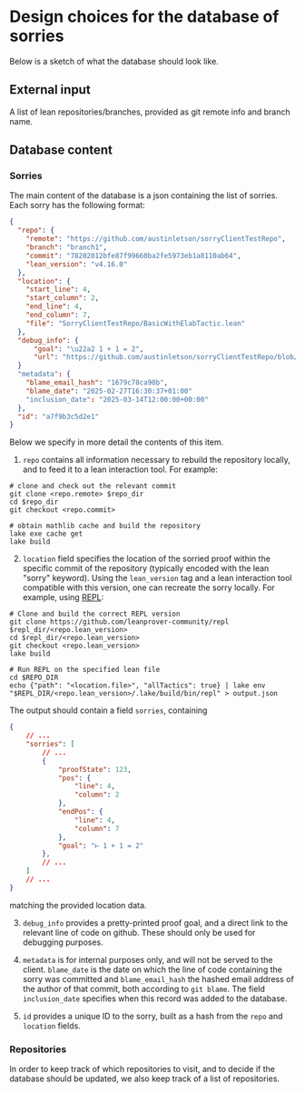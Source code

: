 # Design choices for the database of sorries

Below is a sketch of what the database should look like.

## External input

A list of lean repositories/branches, provided as git remote info and branch name.

## Database content

### Sorries

The main content of the database is a json containing the list of sorries. Each sorry has the following format:

```json
{
  "repo": {
    "remote": "https://github.com/austinletson/sorryClientTestRepo",
    "branch": "branch1",
    "commit": "78202012bfe87f99660ba2fe5973eb1a8110ab64",
    "lean_version": "v4.16.0"
  },
  "location": {
    "start_line": 4,
    "start_column": 2,
    "end_line": 4,
    "end_column": 7,
    "file": "SorryClientTestRepo/BasicWithElabTactic.lean"
  },
  "debug_info": {
      "goal": "\u22a2 1 + 1 = 2",
      "url": "https://github.com/austinletson/sorryClientTestRepo/blob/78202012bfe87f99660ba2fe5973eb1a8110ab64/SorryClientTestRepo/BasicWithElabTactic.lean#L4"
  }
  "metadata": {
    "blame_email_hash": "1679c78ca90b",
    "blame_date": "2025-02-27T16:30:37+01:00"
    "inclusion_date": "2025-03-14T12:00:00+00:00"
  },
  "id": "a7f9b3c5d2e1"
}
```

Below we specify in more detail the contents of this item.

1. `repo` contains all information necessary to rebuild the repository locally, and to feed it to a lean interaction tool. For example:

```shell
# clone and check out the relevant commit
git clone <repo.remote> $repo_dir
cd $repo_dir
git checkout <repo.commit>

# obtain mathlib cache and build the repository
lake exe cache get
lake build
```

2. `location` field specifies the location of the sorried proof within the specific commit of the repository (typically encoded with the lean "sorry" keyword). Using the `lean_version` tag and a lean interaction tool compatible with this version, one can recreate the sorry locally. For example, using [REPL](https://github.com/leanprover-community/repl/):

```shell
# Clone and build the correct REPL version
git clone https://github.com/leanprover-community/repl $repl_dir/<repo.lean_version>
cd $repl_dir/<repo.lean_version>
git checkout <repo.lean_version>
lake build

# Run REPL on the specified lean file
cd $REPO_DIR
echo {"path": "<location.file>", "allTactics": true} | lake env "$REPL_DIR/<repo.lean_version>/.lake/build/bin/repl" > output.json
```

The output should contain a field `sorries`, containing 
```json
{
    // ...
    "sorries": [
        // ... 
        {
            "proofState": 123,  
            "pos": {
                "line": 4,
                "column": 2
            },
            "endPos": {
                "line": 4,
                "column": 7
            },
            "goal": "⊢ 1 + 1 = 2"  
        },
        // ... 
    ]
    // ...
}
```
matching the provided location data.

3. `debug_info` provides a pretty-printed proof goal, and a direct link to the relevant line of code on github. These should only be used for debugging purposes. 

4. `metadata` is for internal purposes only, and will not be served to the client. `blame_date` is the date on which the line of code containing the sorry was committed and `blame_email_hash` the hashed email address of the author of that commit, both according to `git blame`. The field `inclusion_date` specifies when this record was added to the database.

5. `id` provides a unique ID to the sorry, built as a hash from the `repo` and `location` fields.

### Repositories

In order to keep track of which repositories to visit, and to decide if the database should be updated, we also keep track of a list of repositories. 